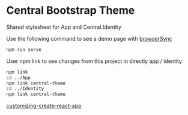 # Central Bootstrap Theme
Shared stylesheet for App and Central.Identity

Use the following command to see a demo page with [browserSync](https://www.npmjs.com/package/browser-sync)
```bash
npm run serve
```

User npm link to see changes from this project in directly app / identity
```bash
npm link
cd ../App
npm link central-theme
cd ../Identity
npm link central-theme
```
[customizing-create-react-app](https://medium.com/@tacomanator/customizing-create-react-app-aa9ffb88165)